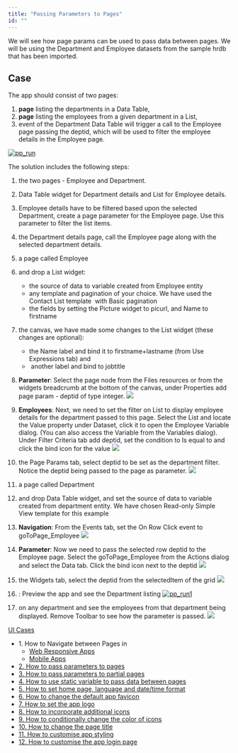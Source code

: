 ```yaml
---
title: "Passing Parameters to Pages"
id: ""
---
```


We will see how page params can be used to pass data between pages. We will be using the Department and Employee datasets from the sample hrdb that has been imported.

## Case

The app should consist of two pages:

1. **page** listing the departments in a Data Table,
2. **page** listing the employees from a given department in a List,
3. event of the Department Data Table will trigger a call to the Employee page passing the deptid, which will be used to filter the employee details in the Employee page.

[![pp_run](../assets/pp_run.png)](../assets/pp_run.png)

The solution includes the following steps:

1. the two pages - Employee and Department.
2. Data Table widget for Department details and List for Employee details.
3. Employee details have to be filtered based upon the selected Department, create a page parameter for the Employee page. Use this parameter to filter the list items.
4. the Department details page, call the Employee page along with the selected department details.

1. a page called Employee
2. and drop a List widget:
    - the source of data to variable created from Employee entity
    - any template and pagination of your choice. We have used the Contact List template  with Basic pagination
    - the fields by setting the Picture widget to picurl, and Name to firstname
3. the canvas, we have made some changes to the List widget (these changes are optional):
    - the Name label and bind it to firstname+lastname (from Use Expressions tab) and
    -  another label and bind to jobtitle
4. **Parameter**: Select the page node from the Files resources or from the widgets breadcrumb at the bottom of the canvas, under Properties add page param - deptid of type integer. [![](../assets/pp_emp_param.png)](../assets/pp_emp_param.png)
5. **Employees**: Next, we need to set the filter on List to display employee details for the department passed to this page. Select the List and locate the Value property under Dataset, click it to open the Employee Variable dialog. (You can also access the Variable from the Variables dialog). Under Filter Criteria tab add deptid, set the condition to Is equal to and click the bind icon for the value [![](../assets/pp_emp_lvdata.png)](../assets/pp_emp_lvdata.png)
6. the Page Params tab, select deptid to be set as the department filter. Notice the deptid being passed to the page as parameter. [![](../assets/pp_emp_lvbind.png)](../assets/pp_emp_lvbind.png)
7. a page called Department
8. and drop Data Table widget, and set the source of data to variable created from department entity. We have chosen Read-only Simple View template for this example
9. **Navigation**: From the Events tab, set the On Row Click event to goToPage\_Employee [![](../assets/pp_dept_event.png?v=200)](../assets/pp_dept_event.png?v=200)
10. **Parameter**: Now we need to pass the selected row deptid to the Employee page. Select the goToPage\_Employee from the Actions dialog and select the Data tab. Click the bind icon next to the deptid [![](../assets/pp_dept_callvar.png)](../assets/pp_dept_callvar.png)
11. the Widgets tab, select the deptid from the selectedItem of the grid [![](../assets/pp_dept_bind.png)](../assets/pp_dept_bind.png)
12. : Preview the app and see the Department listing [![pp_run1](../assets/pp_run1.png)](../assets/pp_run1.png)
13. on any department and see the employees from that department being displayed. Remove Toolbar to see how the parameter is passed. [![](../assets/pp_run2.png)](../assets/pp_run2.png)

[UI Cases](/learn/app-development/ui-design/use-cases-ui-design/)

- 1\. How to Navigate between Pages in
    - [Web Responsive Apps](/learn/responsive-web/web-ui-design/#page-navigation)
    - [Mobile Apps](/learn/hybrid-mobile/mobile-page-concepts/#page-navigation-actions)
- [2\. How to pass parameters to pages](/learn/how-tos/passing-parameters-pages/)
- [3\. How to pass parameters to partial pages](/learn/how-tos/passing-parameters-partial-page/)
- [4\. How to use static variable to pass data between pages](/learn/how-tos/use-static-variable-pass-data-pages/)
- [5\. How to set home page, language and date/time format](/learn/how-tos/setting-language-date-format/)
- [6\. How to change the default app favicon](/learn/how-tos/changing-default-favicon/)
- [7\. How to set the app logo](/learn/how-tos/changing-app-logo/)
- [8\. How to incorporate additional icons](/learn/how-tos/incorporating-additional-icons/)
- [9\. How to conditionally change the color of icons](/learn/how-tos/displaying-icon-color-based-upon-condition/)
- [10\. How to change the page title](/learn/how-tos/changing-page-title/)
- [11\. How to customise app styling](/learn/how-tos/customise-app-style/)
- [12\. How to customise the app login page](/learn/how-tos/customise-login-page/)
